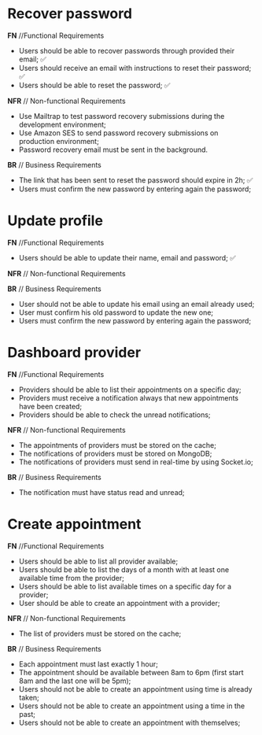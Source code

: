 # Recover password

**FN** //Functional Requirements

- Users should be able to recover passwords through provided their email; ✅
- Users should receive an email with instructions to reset their password; ✅
- Users should be able to reset the password; ✅

**NFR** // Non-functional Requirements

- Use Mailtrap to test password recovery submissions during the development environment;
- Use Amazon SES to send password recovery submissions on production environment;
- Password recovery email must be sent in the background.

**BR** // Business Requirements

- The link that has been sent to reset the password should expire in 2h; ✅
- Users must confirm the new password by entering again the password;


# Update profile

**FN** //Functional Requirements

- Users should be able to update their name, email and password; ✅

**NFR** // Non-functional Requirements

**BR** // Business Requirements

- User should not be able to update his email using an email already used;
- User must confirm his old password to update the new one;
- Users must confirm the new password by entering again the password;



# Dashboard provider

**FN** //Functional Requirements

- Providers should be able to list their appointments on a specific day;
- Providers must receive a notification always that new appointments have been created;
- Providers should be able to check the unread notifications;

**NFR** // Non-functional Requirements

- The appointments of providers must be stored on the cache;
- The notifications of providers must be stored on MongoDB;
- The notifications of providers must send in real-time by using Socket.io;

**BR** // Business Requirements

- The notification must have status read and unread;

# Create appointment

**FN** //Functional Requirements

- Users should be able to list all provider available;
- Users should be able to list the days of a month with at least one available time from the provider;
- Users should be able to list available times on a specific day for a provider;
- User should be able to create an appointment with a provider;

**NFR** // Non-functional Requirements

- The list of providers must be stored on the cache;

**BR** // Business Requirements

- Each appointment must last exactly 1 hour;
- The appointment should be available between 8am to 6pm (first start 8am and the last one will be 5pm);
- Users should not be able to create an appointment using time is already taken;
- Users should not be able to create an appointment using a time in the past;
- Users should not be able to create an appointment with themselves;
